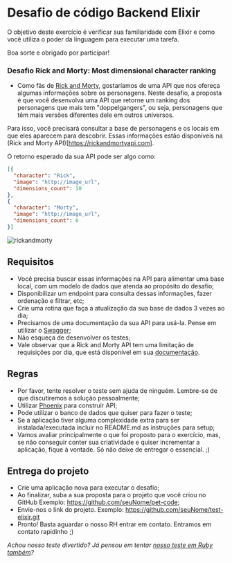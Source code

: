 # Desafio de código Backend Elixir

O objetivo deste exercício é verificar sua familiaridade com Elixir e como
você utiliza o poder da linguagem para executar uma tarefa.

Boa sorte e obrigado por participar!

### Desafio Rick and Morty: Most dimensional character ranking

  - Como fãs de [Rick and Morty](http://www.adultswim.com/videos/rick-and-morty/),
  gostaríamos de uma API que nos ofereça algumas informações sobre os personagens.
  Neste desafio, a proposta é que você desenvolva uma API que retorne um
  ranking dos personagens que mais tem "doppelgangers", ou seja, personagens que
  têm mais versões diferentes dele em outros universos.

  Para isso, você precisará consultar a base de personagens e os locais em que
  eles aparecem para descobrir.
  Essas informações estão disponíveis na
  (Rick and Morty API)[https://rickandmortyapi.com].

  O retorno esperado da sua API pode ser algo como:
  ```json
  [{
    "character": "Rick",
    "image": "http://image_url",
    "dimensions_count": 10
  },
  {
    "character": "Morty",
    "image": "http://image_url",
    "dimensions_count": 6
  }]
  ```

  ![rickandmorty](https://user-images.githubusercontent.com/463350/64463152-80053a00-d0f2-11e9-8996-7a360ea343f4.gif)

## Requisitos

  * Você precisa buscar essas informações na API para alimentar uma base local,
    com um modelo de dados que atenda ao propósito do desafio;
  * Disponibilizar um endpoint para consulta dessas informações, fazer ordenação
  e filtrar, etc;
  * Crie uma rotina que faça a atualização da sua base de dados 3 vezes ao dia;
  * Precisamos de uma documentação da sua API para usá-la. Pense em utilizar
    o [Swagger](https://swagger.io/);
  * Não esqueça de desenvolver os testes;
  * Vale observar que a Rick and Morty API tem uma limitação de requisições por
    dia, que está disponível em sua
   [documentação](https://rickandmortyapi.com/documentation).


## Regras
  * Por favor, tente resolver o teste sem ajuda de ninguém. Lembre-se de que
  discutiremos a solução pessoalmente;
  * Utilizar [Phoenix](https://phoenixframework.org/) para construir API;
  * Pode utilizar o banco de dados que quiser para fazer o teste;
  * Se a aplicação tiver alguma complexidade extra para ser instalada/executada incluir
  no README.md as instruções para setup;
  * Vamos avaliar principalmente o que foi proposto para o exercício,
  mas, se não conseguir conter sua criatividade e quiser incrementar a aplicação,
  fique à vontade. Só não deixe de entregar o essencial. ;)

## Entrega do projeto

- Crie uma aplicação nova para executar o desafio;
- Ao finalizar, suba a sua proposta para o projeto que você criou no GitHub
Exemplo: https://github.com/seuNome/pet-code;
- Envie-nos o link do projeto. Exemplo: https://github.com/seuNome/test-elixir.git
- Pronto! Basta aguardar o nosso RH entrar em contato. Entramos em contato rapidinho ;)


*Achou nosso teste divertido? Já pensou em tentar [nosso teste em Ruby também](https://github.com/petlove/vagas/tree/master/backend-ruby)?*
